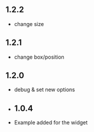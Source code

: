 ## 1.2.2

- change size
## 1.2.1

- change box/position
## 1.2.0

- debug & set new options

- ## 1.0.4

- Example added for the widget
